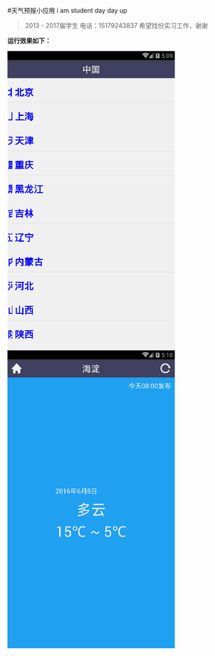 #天气预报小应用
i am student day day up
>2013 - 2017届学生
电话：15179243837
>希望找份实习工作，谢谢


**运行效果如下：**



 ![ABC](https://github.com/songshuilin/WeatherDemo/blob/master/c.gif?raw=true)![ABC](https://github.com/songshuilin/WeatherDemo/blob/master/d.gif?raw=true) 

